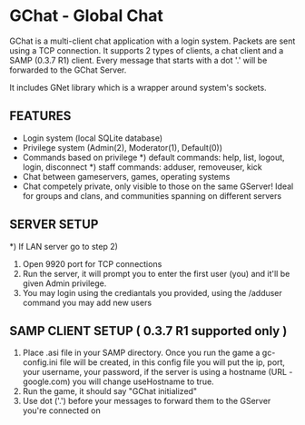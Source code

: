 # GChat - Global Chat
GChat is a multi-client chat application with a login system. Packets are sent using a TCP connection. 
It supports 2 types of clients, a chat client and a SAMP (0.3.7 R1) client. Every message that starts with a dot '.' will be forwarded to the GChat Server.

It includes GNet library which is a wrapper around system's sockets.

## FEATURES
- Login system (local SQLite database)
- Privilege system (Admin(2), Moderator(1), Default(0))
- Commands based on privilege
  *) default commands: help, list, logout, login, disconnect
  *) staff commands: adduser, removeuser, kick
- Chat between gameservers, games, operating systems
- Chat competely private, only visible to those on the same GServer! Ideal for groups and clans, and communities spanning on different servers

## SERVER SETUP
*) If LAN server go to step 2)
1) Open 9920 port for TCP connections
2) Run the server, it will prompt you to enter the first user (you) and it'll be given Admin privilege.
3) You may login using the crediantals you provided, using the /adduser command you may add new users

## SAMP CLIENT SETUP ( 0.3.7 R1 supported only )
1) Place .asi file in your SAMP directory. Once you run the game a gc-config.ini file will be created, in this config file you will put the ip, port, your username, your password, if the server is using a hostname (URL - google.com) you will change useHostname to true.
2) Run the game, it should say "GChat initialized" 
3) Use dot ('.') before your messages to forward them to the GServer you're connected on
